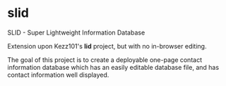 # slid

SLID - Super Lightweight Information Database

Extension upon Kezz101's **lid** project, but with no in-browser editing.

The goal of this project is to create a deployable one-page contact information database which has an easily
editable database file, and has contact information well displayed.
